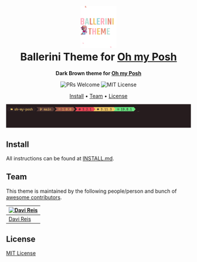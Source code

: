 <h1 align="center">
  <br>
  <img src="./icon.png" alt="Ballerini Theme Icon" width="100">
  <br>
  Ballerini Theme for <a href="https://ohmyposh.dev/">Oh my Posh</a>
  <br>
</h1>

<p align="center">
  <strong>Dark Brown theme for <a href="https://ohmyposh.dev/">Oh my Posh</a></strong>
</p>

<p align="center">
  <img src="https://img.shields.io/badge/PRs-welcome-orange" alt="PRs Welcome"/>
  <img src="https://img.shields.io/badge/MIT-License-orange" alt="MIT License"/>
</p>

<p align="center">
  <a href="#install">Install</a> •
  <a href="#team">Team</a> •
  <a href="#license">License</a>
</p>

<p align="center">
  <img src="./screenshot.png" alt="Ballerini Theme Screenshot for Oh my Posh">
</p>

## Install

All instructions can be found at [INSTALL.md](./INSTALL.md).

## Team

This theme is maintained by the following people/person and bunch of [awesome contributors](https://github.com/Ballerini-Theme/oh-my-posh/graphs/contributors).

| [![Davi Reis](https://github.com/dreisss.png?size=100)](https://github.com/dreisss) |
| ----------------------------------------------------------------------------------- |
| [Davi Reis](https://github.com/dreisss)                                             |

## License

[MIT License](./LICENSE)
